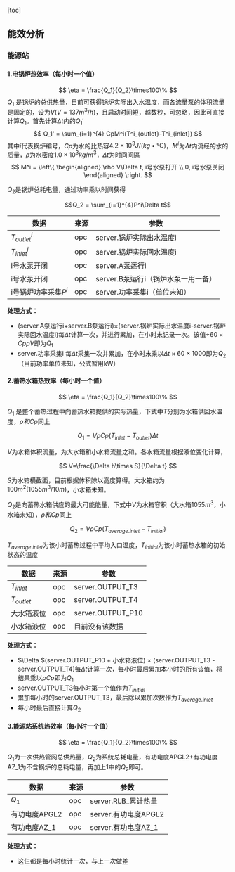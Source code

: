 [toc]

## 能效分析

### 能源站
#### 1.电锅炉热效率（每小时一个值）
$$ \eta = \frac{Q_1}{Q_2}\times100\% $$
$Q_1$ 是锅炉的总供热量，目前可获得锅炉实际出入水温度，而各流量泵的体积流量是固定的，设为$V(V=137m^3/h)$，且启动时间短，越数秒，可忽略，因此可直接计算$Q_1$。首先计算$\Delta t$内的$Q_1'$
$$ Q_1' = \sum_{i=1}^{4} CpM^i(T^i_{outlet}-T^i_{inlet}) $$
其中$i$代表锅炉编号，$Cp$为水的比热容$4.2×10^3J/(kg•℃)$，$M^i$为$\Delta t$内流经的水的质量，$\rho$为水密度$1.0×10^3kg/m^3$，$\Delta t$为时间间隔
$$ M^i = \left\{
\begin{aligned}
\rho V\Delta t, i号水泵打开 \\
0, i号水泵关闭
\end{aligned}
\right. $$

$Q_2$是锅炉总耗电量，通过功率乘以时间获得

$$Q_2 = \sum_{i=1}^{4}P^i\Delta t$$

| 数据                 | 来源 | 参数                                |
| -------------------- | ---- | ----------------------------------- |
| $T^i_{outlet}$       | opc  | server.锅炉实际出水温度i            |
| $T^i_{inlet}$        | opc  | server.锅炉实际回水温度i            |
| i号水泵开闭          | opc  | server.A泵运行i                     |
| i号水泵开闭          | opc  | server.B泵运行i（锅炉水泵一用一备） |
| i号锅炉功率采集$P^i$ | opc  | server.功率采集i（单位未知）        |

**处理方式：**

* (server.A泵运行i+server.B泵运行i)$\times$(server.锅炉实际出水温度i-server.锅炉实际回水温度i)每$\Delta t$计算一次，并进行累加，在小时末记录一次。该值$\div60\times Cp\rho V$即为$Q_1$
* server.功率采集i 每$\Delta t$采集一次并累加，在小时末乘以$\Delta t\times 60\times 1000$即为$Q_2$（目前功率单位未知，公式暂用kW）


#### 2.蓄热水箱热效率（每小时一个值）

$$ \eta = \frac{Q_1}{Q_2}\times100\% $$

$Q_1$ 是整个蓄热过程中向蓄热水箱提供的实际热量，下式中$T$分别为水箱供回水温度，$\rho 和Cp$同上

$$ Q_1=V\rho Cp(T_{inlet}-T_{outlet})\Delta t $$

$V$为水箱体积流量，为大水箱和小水箱流量之和。各水箱流量根据液位变化计算，

$$ V=\frac{\Delta h\times S}{\Delta t} $$

$S$为水箱横截面，目前根据体积除以高度算得。大水箱约为$100m^2(1055m^3/10m)$，小水箱未知。

$Q_2$是向蓄热水箱供应的最大可能能量，下式中$V$为水箱容积（大水箱$1055m^3$，小水箱未知），$\rho 和Cp$同上

$$ Q_2=V\rho Cp(T_{average.inlet}-T_{initial}) $$

$T_{average.inlet}$为该小时蓄热过程中平均入口温度，$T_{initial}$为该小时蓄热水箱的初始状态的温度

| 数据         | 来源 | 参数              |
| ------------ | ---- | ----------------- |
| $T_{inlet}$  | opc  | server.OUTPUT_T3  |
| $T_{outlet}$ | opc  | server.OUTPUT_T4  |
| 大水箱液位   | opc  | server.OUTPUT_P10 |
| 小水箱液位   | opc  | 目前没有该数据    |

**处理方式：**

* $\Delta $(server.OUTPUT_P10 + 小水箱液位) $\times$ (server.OUTPUT_T3 - server.OUTPUT_T4)每$\Delta t$计算一次，每小时最后累加本小时的所有该值，将结果乘以$\rho Cp$即为$Q_1$
* server.OUTPUT_T3每小时第一个值作为$T_{initial}$
* 累加每小时的server.OUTPUT_T3，最后除以累加次数作为$T_{average.inlet}$
* 每小时最后直接计算$Q_2$

#### 3.能源站系统热效率（每小时一个值）

$$ \eta = \frac{Q_1}{Q_2}\times100\% $$

$Q_1$为一次供热管网总供热量，$Q_2$为系统总耗电量，有功电度APGL2+有功电度AZ_1为不含锅炉的总耗电量，再加上1中的$Q_2$即可。

| 数据          | 来源 | 参数                 |
| ------------- | ---- | -------------------- |
| $Q_1$         | opc  | server.RLB_累计热量  |
| 有功电度APGL2 | opc  | server.有功电度APGL2 |
| 有功电度AZ_1  | opc  | server.有功电度AZ_1  |

**处理方式：**

* 这仨都是每小时统计一次，与上一次做差

